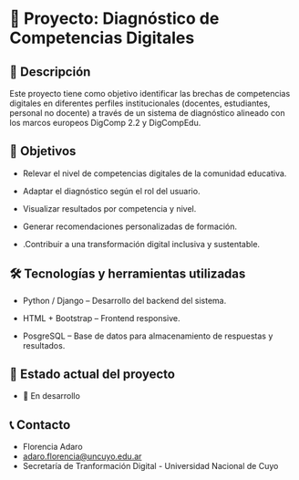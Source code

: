 # 📘 Proyecto: Diagnóstico de Competencias Digitales

## 🧩 Descripción

Este proyecto tiene como objetivo identificar las brechas de competencias digitales en diferentes perfiles institucionales (docentes, estudiantes, personal no docente) a través de un sistema de diagnóstico alineado con los marcos europeos DigComp 2.2 y DigCompEdu.

## 🎯 Objetivos

- Relevar el nivel de competencias digitales de la comunidad educativa.

- Adaptar el diagnóstico según el rol del usuario.

- Visualizar resultados por competencia y nivel.

- Generar recomendaciones personalizadas de formación.

- .Contribuir a una transformación digital inclusiva y sustentable.

## 🛠️ Tecnologías y herramientas utilizadas

- Python / Django – Desarrollo del backend del sistema.

- HTML + Bootstrap – Frontend responsive.

- PosgreSQL – Base de datos para almacenamiento de respuestas y resultados.

## 🚧 Estado actual del proyecto

- 🔄 En desarrollo

## 📞 Contacto
- Florencia Adaro
- adaro.florencia@uncuyo.edu.ar
- Secretaría de Tranformación Digital - Universidad Nacional de Cuyo
